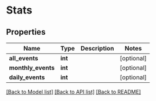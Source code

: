 # Stats

## Properties
Name | Type | Description | Notes
------------ | ------------- | ------------- | -------------
**all_events** | **int** |  | [optional] 
**monthly_events** | **int** |  | [optional] 
**daily_events** | **int** |  | [optional] 

[[Back to Model list]](../README.md#documentation-for-models) [[Back to API list]](../README.md#documentation-for-api-endpoints) [[Back to README]](../README.md)


